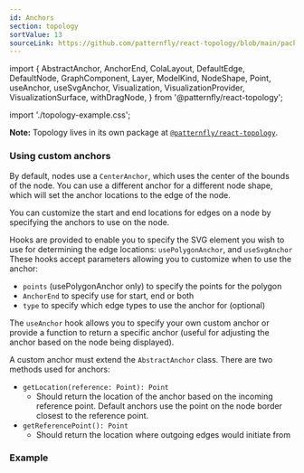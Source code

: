 ```yaml
---
id: Anchors
section: topology
sortValue: 13
sourceLink: https://github.com/patternfly/react-topology/blob/main/packages/module/patternfly-docs/content/examples/TopologyAnchorsDemo.tsx
---
```


import {
  AbstractAnchor,
  AnchorEnd,
  ColaLayout,
  DefaultEdge,
  DefaultNode,
  GraphComponent,
  Layer,
  ModelKind,
  NodeShape,
  Point,
  useAnchor,
  useSvgAnchor,
  Visualization,
  VisualizationProvider,
  VisualizationSurface,
  withDragNode,
} from '@patternfly/react-topology';

import './topology-example.css';

**Note:** Topology lives in its own package at [`@patternfly/react-topology`](https://www.npmjs.com/package/@patternfly/react-topology).

### Using custom anchors

By default, nodes use a `CenterAnchor`, which uses the center of the bounds of the node. You can use a different anchor for a different node shape, which will set the anchor locations to the edge of the node.

You can customize the start and end locations for edges on a node by specifying the anchors to use on the node.

Hooks are provided to enable you to specify the SVG element you wish to use for determining the edge locations: `usePolygonAnchor`, and `useSvgAnchor`
These hooks accept parameters allowing you to customize when to use the anchor:
- `points` (usePolygonAnchor only) to specify the points for the polygon
- `AnchorEnd` to specify use for start, end or both
- `type` to specify which edge types to use the anchor for (optional)

The `useAnchor` hook allows you to specify your own custom anchor or provide a function to return a specific anchor (useful for adjusting the anchor based on the node being displayed).

A custom anchor must extend the `AbstractAnchor` class. There are two methods used for anchors:

- `getLocation(reference: Point): Point`
  - Should return the location of the anchor based on the incoming reference point. Default anchors use the point on the node border closest to the reference point.
- `getReferencePoint(): Point`
  - Should return the location where outgoing edges would initiate from


### Example

```ts file="./TopologyAnchorsDemo.tsx"
```
